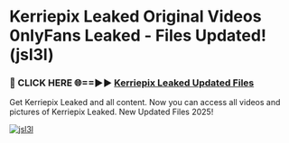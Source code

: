 # Kerriepix Leaked Original Videos 0nlyFans Leaked - Files Updated! (jsl3l)

<h3>🔴 CLICK HERE 🌐==►► <a href="https://tinyurl.com/2wckxsce" rel="nofollow">Kerriepix Leaked Updated Files</a></h3>

Get Kerriepix Leaked and all content. Now you can access all videos and pictures of Kerriepix Leaked. New Updated Files 2025!

[![jsl3l](https://i.imgur.com/AFduVYN.gif)](https://tinyurl.com/2wckxsce)
